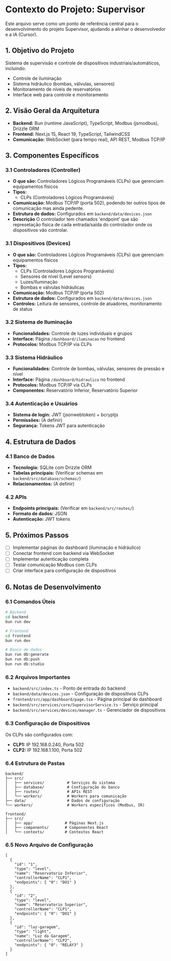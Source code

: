 # Contexto do Projeto: Supervisor

Este arquivo serve como um ponto de referência central para o desenvolvimento do projeto Supervisor, ajudando a alinhar o desenvolvedor e a IA (Cursor).

## 1. Objetivo do Projeto

Sistema de supervisão e controle de dispositivos industriais/automáticos, incluindo:
- Controle de iluminação
- Sistema hidráulico (bombas, válvulas, sensores)
- Monitoramento de níveis de reservatórios
- Interface web para controle e monitoramento

## 2. Visão Geral da Arquitetura

- **Backend:** Bun (runtime JavaScript), TypeScript, Modbus (jsmodbus), Drizzle ORM
- **Frontend:** Next.js 15, React 19, TypeScript, TailwindCSS
- **Comunicação:** WebSocket (para tempo real), API REST, Modbus TCP/IP

## 3. Componentes Específicos

### 3.1 Controladores (Controller)
- **O que são:** Controladores Lógicos Programáveis (CLPs) que gerenciam equipamentos físicos
- **Tipos:** 
  - CLPs (Controladores Lógicos Programáveis)
- **Comunicação:** Modbus TCP/IP (porta 502), podendo ter outros tipos de comunicação mas ainda pedente.
- **Estrutura de dados:** Configurados em `backend/data/devices.json`
- **Descrição** O controlador tem chamados 'endpoint' que são represetação fisica de cada entrada/saída do controlador onde os dispositivos vão controlar.

### 3.1 Dispositivos (Devices)
- **O que são:** Controladores Lógicos Programáveis (CLPs) que gerenciam equipamentos físicos
- **Tipos:** 
  - CLPs (Controladores Lógicos Programáveis)
  - Sensores de nível (Level sensors)
  - Luzes/Iluminação
  - Bombas e válvulas hidráulicas
- **Comunicação:** Modbus TCP/IP (porta 502)
- **Estrutura de dados:** Configurados em `backend/data/devices.json`
- **Controles:** Leitura de sensores, controle de atuadores, monitoramento de status

### 3.2 Sistema de Iluminação
- **Funcionalidades:** Controle de luzes individuais e grupos
- **Interface:** Página `/dashboard/iluminacao` no frontend
- **Protocolos:** Modbus TCP/IP via CLPs

### 3.3 Sistema Hidráulico
- **Funcionalidades:** Controle de bombas, válvulas, sensores de pressão e nível
- **Interface:** Página `/dashboard/hidraulico` no frontend
- **Protocolos:** Modbus TCP/IP via CLPs
- **Componentes:** Reservatório Inferior, Reservatório Superior

### 3.4 Autenticação e Usuários
- **Sistema de login:** JWT (jsonwebtoken) + bcryptjs
- **Permissões:** (A definir)
- **Segurança:** Tokens JWT para autenticação

## 4. Estrutura de Dados

### 4.1 Banco de Dados
- **Tecnologia:** SQLite com Drizzle ORM
- **Tabelas principais:** (Verificar schemas em `backend/src/database/schemas/`)
- **Relacionamentos:** (A definir)

### 4.2 APIs
- **Endpoints principais:** (Verificar em `backend/src/routes/`)
- **Formato de dados:** JSON
- **Autenticação:** JWT tokens

## 5. Próximos Passos

- [ ] Implementar páginas do dashboard (iluminação e hidráulico)
- [ ] Conectar frontend com backend via WebSocket
- [ ] Implementar autenticação completa
- [ ] Testar comunicação Modbus com CLPs
- [ ] Criar interface para configuração de dispositivos

## 6. Notas de Desenvolvimento

### 6.1 Comandos Úteis
```bash
# Backend
cd backend
bun run dev

# Frontend
cd frontend
bun run dev

# Banco de dados
bun run db:generate
bun run db:push
bun run db:studio
```

### 6.2 Arquivos Importantes
- `backend/src/index.ts` - Ponto de entrada do backend
- `backend/data/devices.json` - Configuração de dispositivos CLPs
- `frontend/src/app/dashboard/page.tsx` - Página principal do dashboard
- `backend/src/services/core/SupervisorService.ts` - Serviço principal
- `backend/src/services/devices/manager.ts` - Gerenciador de dispositivos

### 6.3 Configuração de Dispositivos
Os CLPs são configurados com:
- **CLP1:** IP 192.168.0.240, Porta 502
- **CLP2:** IP 192.168.1.100, Porta 502

### 6.4 Estrutura de Pastas
```
backend/
├── src/
│   ├── services/          # Serviços do sistema
│   ├── database/          # Configuração do banco
│   ├── routes/            # APIs REST
│   └── workers/           # Workers para comunicação
├── data/                  # Dados de configuração
└── workers/               # Workers específicos (Modbus, IR)

frontend/
├── src/
│   ├── app/              # Páginas Next.js
│   ├── components/       # Componentes React
│   └── contexts/         # Contextos React
``` 

### 6.5 Novo Arquivo de Configuração
```
[
  {
    "id": "1",
    "type": "level",
    "name": "Reservatorio Inferior",
    "controllerName": "CLP1",
    "endpoints": { "0": "DO1" }
  },
  {
    "id": "2",
    "type": "level",
    "name": "Reservatorio Superior",
    "controllerName": "CLP1",
    "endpoints": { "0": "DO1" }
  },
  {
    "id": "luz-garagem",
    "type": "light",
    "name": "Luz da Garagem",
    "controllerName": "CLP2",
    "endpoints": { "0": "RELAY3" }
  }
] 